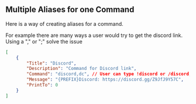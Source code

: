 ## Multiple Aliases for one Command

Here is a way of creating aliases for a command.

For example there are many ways a user would try to get the discord link. Using a "," or ";" solve the issue


```json
[
    {
        "Title": "Discord",
        "Description": "Command for Discord link",
        "Command": "discord,dc", // User can type !discord or /discord, !dc or /dc and !Discord or /discord in chat
        "Message": "{PREFIX}Discord: https://discord.gg/Z9JfJ9Y57C",
        "PrintTo": 0
    }
]
```
